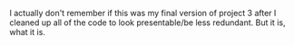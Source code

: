 I actually don't remember if this was my final version of project 3 after I cleaned up all of the code to look presentable/be less redundant.
But it is, what it is.